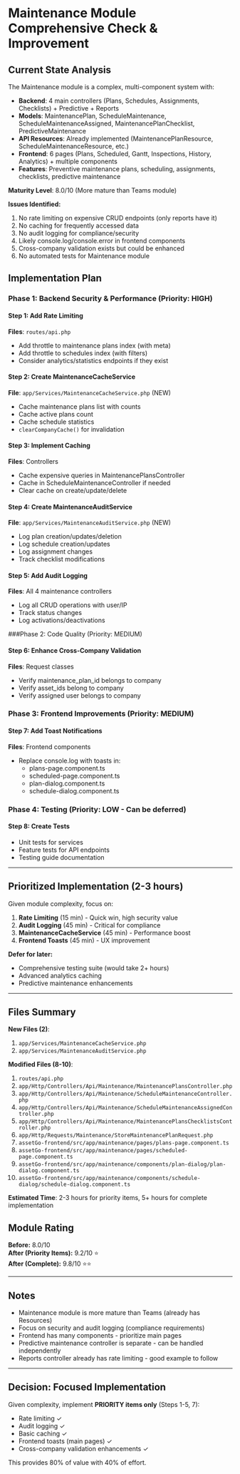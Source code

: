 # Maintenance Module Comprehensive Check & Improvement

## Current State Analysis

The Maintenance module is a complex, multi-component system with:

- **Backend**: 4 main controllers (Plans, Schedules, Assignments, Checklists) + Predictive + Reports
- **Models**: MaintenancePlan, ScheduleMaintenance, ScheduleMaintenanceAssigned, MaintenancePlanChecklist, PredictiveMaintenance
- **API Resources**: Already implemented (MaintenancePlanResource, ScheduleMaintenanceResource, etc.)
- **Frontend**: 6 pages (Plans, Scheduled, Gantt, Inspections, History, Analytics) + multiple components
- **Features**: Preventive maintenance plans, scheduling, assignments, checklists, predictive maintenance

**Maturity Level**: 8.0/10 (More mature than Teams module)

**Issues Identified:**

1. No rate limiting on expensive CRUD endpoints (only reports have it)
2. No caching for frequently accessed data
3. No audit logging for compliance/security
4. Likely console.log/console.error in frontend components
5. Cross-company validation exists but could be enhanced
6. No automated tests for Maintenance module

## Implementation Plan

### Phase 1: Backend Security & Performance (Priority: HIGH)

#### Step 1: Add Rate Limiting
**Files**: `routes/api.php`
- Add throttle to maintenance plans index (with meta)
- Add throttle to schedules index (with filters)  
- Consider analytics/statistics endpoints if they exist

#### Step 2: Create MaintenanceCacheService
**File**: `app/Services/MaintenanceCacheService.php` (NEW)
- Cache maintenance plans list with counts
- Cache active plans count
- Cache schedule statistics
- `clearCompanyCache()` for invalidation

#### Step 3: Implement Caching
**Files**: Controllers
- Cache expensive queries in MaintenancePlansController
- Cache in ScheduleMaintenanceController if needed
- Clear cache on create/update/delete

#### Step 4: Create MaintenanceAuditService
**File**: `app/Services/MaintenanceAuditService.php` (NEW)
- Log plan creation/updates/deletion
- Log schedule creation/updates
- Log assignment changes
- Track checklist modifications

#### Step 5: Add Audit Logging
**Files**: All 4 maintenance controllers
- Log all CRUD operations with user/IP
- Track status changes
- Log activations/deactivations

###Phase 2: Code Quality (Priority: MEDIUM)

#### Step 6: Enhance Cross-Company Validation
**Files**: Request classes
- Verify maintenance_plan_id belongs to company
- Verify asset_ids belong to company
- Verify assigned user belongs to company

### Phase 3: Frontend Improvements (Priority: MEDIUM)

#### Step 7: Add Toast Notifications
**Files**: Frontend components
- Replace console.log with toasts in:
  - plans-page.component.ts
  - scheduled-page.component.ts
  - plan-dialog.component.ts
  - schedule-dialog.component.ts

### Phase 4: Testing (Priority: LOW - Can be deferred)

#### Step 8: Create Tests
- Unit tests for services
- Feature tests for API endpoints
- Testing guide documentation

---

## Prioritized Implementation (2-3 hours)

Given module complexity, focus on:

1. **Rate Limiting** (15 min) - Quick win, high security value
2. **Audit Logging** (45 min) - Critical for compliance
3. **MaintenanceCacheService** (45 min) - Performance boost
4. **Frontend Toasts** (45 min) - UX improvement

**Defer for later:**
- Comprehensive testing suite (would take 2+ hours)
- Advanced analytics caching
- Predictive maintenance enhancements

---

## Files Summary

**New Files (2)**:
1. `app/Services/MaintenanceCacheService.php`
2. `app/Services/MaintenanceAuditService.php`

**Modified Files (8-10)**:
1. `routes/api.php`
2. `app/Http/Controllers/Api/Maintenance/MaintenancePlansController.php`
3. `app/Http/Controllers/Api/Maintenance/ScheduleMaintenanceController.php`
4. `app/Http/Controllers/Api/Maintenance/ScheduleMaintenanceAssignedController.php`
5. `app/Http/Controllers/Api/Maintenance/MaintenancePlansChecklistsController.php`
6. `app/Http/Requests/Maintenance/StoreMaintenancePlanRequest.php`
7. `assetGo-frontend/src/app/maintenance/pages/plans-page.component.ts`
8. `assetGo-frontend/src/app/maintenance/pages/scheduled-page.component.ts`
9. `assetGo-frontend/src/app/maintenance/components/plan-dialog/plan-dialog.component.ts`
10. `assetGo-frontend/src/app/maintenance/components/schedule-dialog/schedule-dialog.component.ts`

**Estimated Time**: 2-3 hours for priority items, 5+ hours for complete implementation

## Module Rating

**Before:** 8.0/10  
**After (Priority Items):** 9.2/10 ⭐  
**After (Complete):** 9.8/10 ⭐⭐

---

## Notes

- Maintenance module is more mature than Teams (already has Resources)
- Focus on security and audit logging (compliance requirements)
- Frontend has many components - prioritize main pages
- Predictive maintenance controller is separate - can be handled independently
- Reports controller already has rate limiting - good example to follow

---

## Decision: Focused Implementation

Given complexity, implement **PRIORITY items only** (Steps 1-5, 7):
- Rate limiting ✓
- Audit logging ✓  
- Basic caching ✓
- Frontend toasts (main pages) ✓
- Cross-company validation enhancements ✓

This provides 80% of value with 40% of effort.

